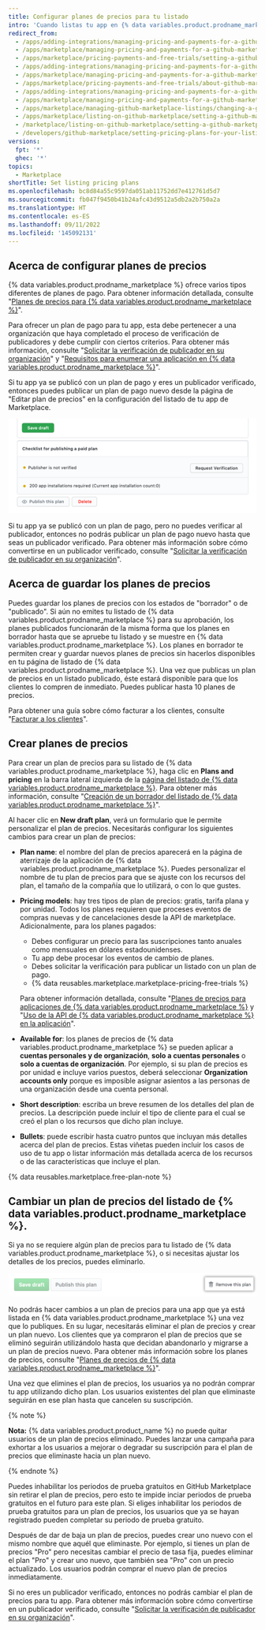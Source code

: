 ```yaml
---
title: Configurar planes de precios para tu listado
intro: 'Cuando listas tu app en {% data variables.product.prodname_marketplace %}, puedes elegir proporcionarla como un servicio gratuito o venderla. Si planeas vender tu app, puedes crear planes de precio diferentes para los diferentes escalones de características.'
redirect_from:
  - /apps/adding-integrations/managing-pricing-and-payments-for-a-github-marketplace-listing/setting-a-github-marketplace-listing-s-pricing-plan
  - /apps/marketplace/managing-pricing-and-payments-for-a-github-marketplace-listing/setting-a-github-marketplace-listing-s-pricing-plan
  - /apps/marketplace/pricing-payments-and-free-trials/setting-a-github-marketplace-listing-s-pricing-plan
  - /apps/adding-integrations/managing-pricing-and-payments-for-a-github-marketplace-listing/about-github-marketplace-pricing-plans
  - /apps/marketplace/managing-pricing-and-payments-for-a-github-marketplace-listing/about-github-marketplace-pricing-plans
  - /apps/marketplace/pricing-payments-and-free-trials/about-github-marketplace-pricing-plans
  - /apps/adding-integrations/managing-pricing-and-payments-for-a-github-marketplace-listing/changing-a-github-marketplace-listing-s-pricing-plan
  - /apps/marketplace/managing-pricing-and-payments-for-a-github-marketplace-listing/changing-a-github-marketplace-listing-s-pricing-plan
  - /apps/marketplace/managing-github-marketplace-listings/changing-a-github-marketplace-listing-s-pricing-plan
  - /apps/marketplace/listing-on-github-marketplace/setting-a-github-marketplace-listing-s-pricing-plan
  - /marketplace/listing-on-github-marketplace/setting-a-github-marketplace-listing-s-pricing-plan
  - /developers/github-marketplace/setting-pricing-plans-for-your-listing
versions:
  fpt: '*'
  ghec: '*'
topics:
  - Marketplace
shortTitle: Set listing pricing plans
ms.openlocfilehash: bc8d84a55c9597da051ab11752dd7e412761d5d7
ms.sourcegitcommit: fb047f9450b41b24afc43d9512a5db2a2b750a2a
ms.translationtype: HT
ms.contentlocale: es-ES
ms.lasthandoff: 09/11/2022
ms.locfileid: '145092131'
---
```

## Acerca de configurar planes de precios

{% data variables.product.prodname_marketplace %} ofrece varios tipos diferentes de planes de pago. Para obtener información detallada, consulte "[Planes de precios para {% data variables.product.prodname_marketplace %}](/developers/github-marketplace/pricing-plans-for-github-marketplace-apps)".

Para ofrecer un plan de pago para tu app, esta debe pertenecer a una organización que haya completado el proceso de verificación de publicadores y debe cumplir con ciertos criterios. Para obtener más información, consulte "[Solicitar la verificación de publicador en su organización](/developers/github-marketplace/applying-for-publisher-verification-for-your-organization)" y "[Requisitos para enumerar una aplicación en {% data variables.product.prodname_marketplace %}](/marketplace/getting-started/requirements-for-listing-an-app-on-github-marketplace/)".

Si tu app ya se publicó con un plan de pago y eres un publicador verificado, entonces puedes publicar un plan de pago nuevo desde la página de "Editar plan de precios" en la configuración del listado de tu app de Marketplace. 

![Botón de publicar este plan](/assets/images/marketplace/publish-this-plan-button.png)

Si tu app ya se publicó con un plan de pago, pero no puedes verificar al publicador, entonces no podrás publicar un plan de pago nuevo hasta que seas un publicador verificado. Para obtener más información sobre cómo convertirse en un publicador verificado, consulte "[Solicitar la verificación de publicador en su organización](/developers/github-marketplace/applying-for-publisher-verification-for-your-organization)".

## Acerca de guardar los planes de precios

Puedes guardar los planes de precios con los estados de "borrador" o de "publicado". Si aún no emites tu listado de {% data variables.product.prodname_marketplace %} para su aprobación, los planes publicados funcionarán de la misma forma que los planes en borrador hasta que se apruebe tu listado y se muestre en {% data variables.product.prodname_marketplace %}. Los planes en borrador te permiten crear y guardar nuevos planes de precios sin hacerlos disponibles en tu página de listado de {% data variables.product.prodname_marketplace %}. Una vez que publicas un plan de precios en un listado publicado, éste estará disponible para que los clientes lo compren de inmediato. Puedes publicar hasta 10 planes de precios.

Para obtener una guía sobre cómo facturar a los clientes, consulte "[Facturar a los clientes](/developers/github-marketplace/billing-customers)".

## Crear planes de precios

Para crear un plan de precios para su listado de {% data variables.product.prodname_marketplace %}, haga clic en **Plans and pricing** en la barra lateral izquierda de la [página del listado de {% data variables.product.prodname_marketplace %}](https://github.com/marketplace/manage). Para obtener más información, consulte "[Creación de un borrador del listado de {% data variables.product.prodname_marketplace %}](/marketplace/listing-on-github-marketplace/creating-a-draft-github-marketplace-listing/)".

Al hacer clic en **New draft plan**, verá un formulario que le permite personalizar el plan de precios. Necesitarás configurar los siguientes cambios para crear un plan de precios:

- **Plan name**: el nombre del plan de precios aparecerá en la página de aterrizaje de la aplicación de {% data variables.product.prodname_marketplace %}. Puedes personalizar el nombre de tu plan de precios para que se ajuste con los recursos del plan, el tamaño de la compañía que lo utilizará, o con lo que gustes.

- **Pricing models**: hay tres tipos de plan de precios: gratis, tarifa plana y por unidad. Todos los planes requieren que proceses eventos de compras nuevas y de cancelaciones desde la API de marketplace. Adicionalmente, para los planes pagados:

  - Debes configurar un precio para las suscripciones tanto anuales como mensuales en dólares estadounidenses.
  - Tu app debe procesar los eventos de cambio de planes.
  - Debes solicitar la verificación para publicar un listado con un plan de pago.
  - {% data reusables.marketplace.marketplace-pricing-free-trials %}

  Para obtener información detallada, consulte "[Planes de precios para aplicaciones de {% data variables.product.prodname_marketplace %}](/developers/github-marketplace/pricing-plans-for-github-marketplace-apps) y "[Uso de la API de {% data variables.product.prodname_marketplace %} en la aplicación](/developers/github-marketplace/using-the-github-marketplace-api-in-your-app)".

- **Available for**: los planes de precios de {% data variables.product.prodname_marketplace %} se pueden aplicar a **cuentas personales y de organización**, **solo a cuentas personales** o **solo a cuentas de organización**. Por ejemplo, si su plan de precios es por unidad e incluye varios puestos, deberá seleccionar **Organization accounts only** porque es imposible asignar asientos a las personas de una organización desde una cuenta personal.

- **Short description**: escriba un breve resumen de los detalles del plan de precios. La descripción puede incluir el tipo de cliente para el cual se creó el plan o los recursos que dicho plan incluye.

- **Bullets**: puede escribir hasta cuatro puntos que incluyan más detalles acerca del plan de precios. Estas viñetas pueden incluir los casos de uso de tu app o listar información más detallada acerca de los recursos o de las características que incluye el plan.

{% data reusables.marketplace.free-plan-note %}

## Cambiar un plan de precios del listado de {% data variables.product.prodname_marketplace %}.

Si ya no se requiere algún plan de precios para tu listado de {% data variables.product.prodname_marketplace %}, o si necesitas ajustar los detalles de los precios, puedes eliminarlo.

![Botón para eliminar tu plan de precios](/assets/images/marketplace/marketplace_remove_this_plan.png)

No podrás hacer cambios a un plan de precios para una app que ya está listada en {% data variables.product.prodname_marketplace %} una vez que lo publiques. En su lugar, necesitarás eliminar el plan de precios y crear un plan nuevo. Los clientes que ya compraron el plan de precios que se eliminó seguirán utilizándolo hasta que decidan abandonarlo y migrarse a un plan de precios nuevo. Para obtener más información sobre los planes de precios, consulte "[Planes de precios de {% data variables.product.prodname_marketplace %}](/marketplace/selling-your-app/github-marketplace-pricing-plans/)".

Una vez que elimines el plan de precios, los usuarios ya no podrán comprar tu app utilizando dicho plan. Los usuarios existentes del plan que eliminaste seguirán en ese plan hasta que cancelen su suscripción.

{% note %}

**Nota:** {% data variables.product.product_name %} no puede quitar usuarios de un plan de precios eliminado. Puedes lanzar una campaña para exhortar a los usuarios a mejorar o degradar su suscripción para el plan de precios que eliminaste hacia un plan nuevo.

{% endnote %}

Puedes inhabilitar los periodos de prueba gratuitos en GitHub Marketplace sin retirar el plan de precios, pero esto te impide inciar periodos de prueba gratuitos en el futuro para este plan. Si eliges inhabilitar los periodos de prueba gratuitos para un plan de precios, los usuarios que ya se hayan registrado pueden completar su periodo de prueba gratuito.

Después de dar de baja un plan de precios, puedes crear uno nuevo con el mismo nombre que aquél que eliminaste. Por ejemplo, si tienes un plan de precios "Pro" pero necesitas cambiar el precio de tasa fija, puedes eliminar el plan "Pro" y crear uno nuevo, que también sea "Pro" con un precio actualizado. Los usuarios podrán comprar el nuevo plan de precios inmediatamente.

Si no eres un publicador verificado, entonces no podrás cambiar el plan de precios para tu app. Para obtener más información sobre cómo convertirse en un publicador verificado, consulte "[Solicitar la verificación de publicador en su organización](/developers/github-marketplace/applying-for-publisher-verification-for-your-organization)".
